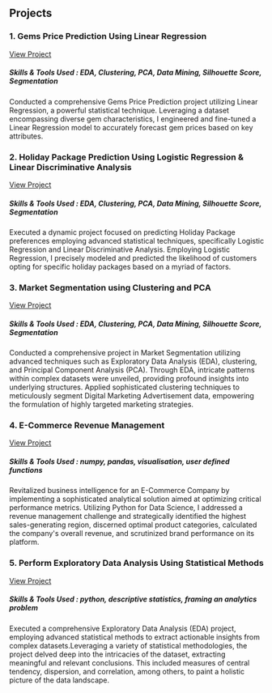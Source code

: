 ## Projects
### 1. Gems Price Prediction Using Linear Regression
[View Project](https://www.linkedin.com/in/yourusername)
##### Skills & Tools Used : EDA, Clustering, PCA, Data Mining, Silhouette Score, Segmentation

Conducted a comprehensive Gems Price Prediction project utilizing Linear Regression, a powerful statistical technique. Leveraging a dataset encompassing diverse gem characteristics, I engineered and fine-tuned a Linear Regression model to accurately forecast gem prices based on key attributes.

### 2. Holiday Package Prediction Using Logistic Regression & Linear Discriminative Analysis
[View Project](https://www.linkedin.com/in/yourusername)
##### Skills & Tools Used : EDA, Clustering, PCA, Data Mining, Silhouette Score, Segmentation

Executed a dynamic project focused on predicting Holiday Package preferences employing advanced statistical techniques, specifically Logistic Regression and Linear Discriminative Analysis. Employing Logistic Regression, I precisely modeled and predicted the likelihood of customers opting for specific holiday packages based on a myriad of factors.

### 3. Market Segmentation using Clustering and PCA 
[View Project](https://www.linkedin.com/in/yourusername)
##### Skills & Tools Used : EDA, Clustering, PCA, Data Mining, Silhouette Score, Segmentation

Conducted a comprehensive project in Market Segmentation utilizing advanced techniques such as Exploratory Data Analysis (EDA), clustering, and Principal Component Analysis (PCA). Through EDA, intricate patterns within complex datasets were unveiled, providing profound insights into underlying structures. Applied sophisticated clustering techniques to meticulously segment Digital Marketing Advertisement data, empowering the formulation of highly targeted marketing strategies.
  
### 4. E-Commerce Revenue Management
[View Project](https://www.linkedin.com/in/yourusername)
##### Skills & Tools Used : numpy, pandas, visualisation, user defined functions

Revitalized business intelligence for an E-Commerce Company by implementing a sophisticated analytical solution aimed at optimizing critical performance metrics. Utilizing Python for Data Science, I addressed a revenue management challenge and strategically identified the highest sales-generating region, discerned optimal product categories, calculated the company's overall revenue, and scrutinized brand performance on its platform. 

### 5. Perform Exploratory Data Analysis Using Statistical Methods
[View Project](https://www.linkedin.com/in/yourusername)
##### Skills & Tools Used : python, descriptive statistics, framing an analytics problem

Executed a comprehensive Exploratory Data Analysis (EDA) project, employing advanced statistical methods to extract actionable insights from complex datasets.Leveraging a variety of statistical methodologies, the project delved deep into the intricacies of the dataset, extracting meaningful and relevant conclusions. This included measures of central tendency, dispersion, and correlation, among others, to paint a holistic picture of the data landscape.


  
